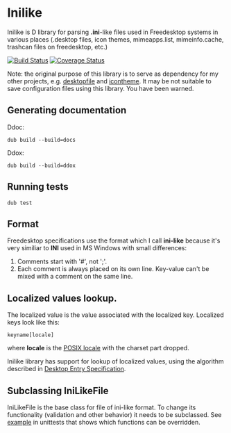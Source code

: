 # Inilike

Inilike is D library for parsing **.ini**-like files used in Freedesktop systems in various places (.desktop files, icon themes, mimeapps.list, mimeinfo.cache, trashcan files on freedesktop, etc.)

[![Build Status](https://travis-ci.org/MyLittleRobo/inilike.svg?branch=master)](https://travis-ci.org/MyLittleRobo/inilike?branch=master) [![Coverage Status](https://coveralls.io/repos/MyLittleRobo/inilike/badge.svg?branch=master&service=github)](https://coveralls.io/github/MyLittleRobo/inilike?branch=master)

Note: the original purpose of this library is to serve as dependency for my other projects, e.g. [desktopfile](https://github.com/MyLittleRobo/desktopfile) and [icontheme](https://github.com/MyLittleRobo/icontheme). It may be not suitable to save configuration files using this library. You have been warned.

## Generating documentation

Ddoc:

    dub build --build=docs
    
Ddox:

    dub build --build=ddox

## Running tests

    dub test

## Format

Freedesktop specifications use the format which I call **ini-like** because it's very similiar to **INI** used in MS Windows with small differences:

1. Comments start with '#', not ';'.
2. Each comment is always placed on its own line. Key-value can't be mixed with a comment on the same line.

## Localized values lookup. 

The localized value is the value associated with the localized key. Localized keys look like this:

    keyname[locale]

where **locale** is the [POSIX locale](http://en.wikipedia.org/wiki/Locale) with the charset part dropped.

Inilike library has support for lookup of localized values, using the algorithm described in [Desktop Entry Specification](http://standards.freedesktop.org/desktop-entry-spec/latest/ar01s04.html).

## Subclassing IniLikeFile

IniLikeFile is the base class for file of ini-like format. To change its functionality (validation and other behavior) it needs to be subclassed. 
See [example](source/inilike/package.d) in unittests that shows which functions can be overridden.

